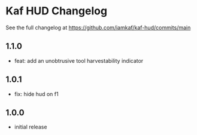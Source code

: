 # Kaf HUD Changelog

See the full changelog at https://github.com/iamkaf/kaf-hud/commits/main

## 1.1.0

- feat: add an unobtrusive tool harvestability indicator

## 1.0.1

- fix: hide hud on f1

## 1.0.0

- initial release
